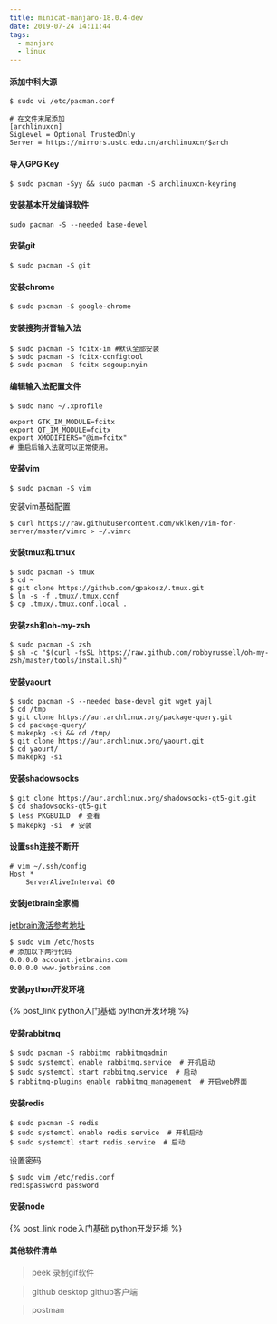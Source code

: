 ```yaml
---
title: minicat-manjaro-18.0.4-dev
date: 2019-07-24 14:11:44
tags: 
  - manjaro
  - linux
---
```


#### 添加中科大源

```shell
$ sudo vi /etc/pacman.conf
```
```shell
# 在文件末尾添加
[archlinuxcn]
SigLevel = Optional TrustedOnly
Server = https://mirrors.ustc.edu.cn/archlinuxcn/$arch
```

#### 导入GPG Key

```shell
$ sudo pacman -Syy && sudo pacman -S archlinuxcn-keyring
```
#### 安装基本开发编译软件

```shell
sudo pacman -S --needed base-devel
```
#### 安装git

```shell
$ sudo pacman -S git
```

#### 安装chrome

```shell
$ sudo pacman -S google-chrome
```

#### 安装搜狗拼音输入法

```shell
$ sudo pacman -S fcitx-im #默认全部安装
$ sudo pacman -S fcitx-configtool
$ sudo pacman -S fcitx-sogoupinyin
```
#### 编辑输入法配置文件

```shell
$ sudo nano ~/.xprofile

export GTK_IM_MODULE=fcitx
export QT_IM_MODULE=fcitx
export XMODIFIERS="@im=fcitx"
# 重启后输入法就可以正常使用。
```

#### 安装vim

```shell
$ sudo pacman -S vim
```
安装vim基础配置

```shell
$ curl https://raw.githubusercontent.com/wklken/vim-for-server/master/vimrc > ~/.vimrc
```

#### 安装tmux和.tmux

```shell
$ sudo pacman -S tmux
$ cd ~
$ git clone https://github.com/gpakosz/.tmux.git
$ ln -s -f .tmux/.tmux.conf
$ cp .tmux/.tmux.conf.local .
```

#### 安装zsh和oh-my-zsh

```shell
$ sudo pacman -S zsh
$ sh -c "$(curl -fsSL https://raw.github.com/robbyrussell/oh-my-zsh/master/tools/install.sh)"
```

#### 安装yaourt

```shell
$ sudo pacman -S --needed base-devel git wget yajl
$ cd /tmp
$ git clone https://aur.archlinux.org/package-query.git
$ cd package-query/
$ makepkg -si && cd /tmp/
$ git clone https://aur.archlinux.org/yaourt.git
$ cd yaourt/
$ makepkg -si
```

#### 安装shadowsocks

```shell
$ git clone https://aur.archlinux.org/shadowsocks-qt5-git.git
$ cd shadowsocks-qt5-git
$ less PKGBUILD  # 查看
$ makepkg -si  # 安装
```

#### 设置ssh连接不断开

```shell
# vim ~/.ssh/config
Host *
    ServerAliveInterval 60
```

#### 安装jetbrain全家桶

[jetbrain激活参考地址](http://idea.lanyus.com/)

```shell
$ sudo vim /etc/hosts
# 添加以下两行代码
0.0.0.0 account.jetbrains.com
0.0.0.0 www.jetbrains.com
```

#### 安装python开发环境

{% post_link python入门基础 python开发环境 %}

#### 安装rabbitmq

```shell
$ sudo pacman -S rabbitmq rabbitmqadmin
$ sudo systemctl enable rabbitmq.service  # 开机启动
$ sudo systemctl start rabbitmq.service  # 启动
$ rabbitmq-plugins enable rabbitmq_management  # 开启web界面
```

#### 安装redis
```shell
$ sudo pacman -S redis
$ sudo systemctl enable redis.service  # 开机启动
$ sudo systemctl start redis.service  # 启动
```

设置密码

```shell
$ sudo vim /etc/redis.conf
redispassword password
```

#### 安装node

{% post_link node入门基础 python开发环境 %}

#### 其他软件清单

> peek 录制gif软件

> github desktop github客户端

> postman